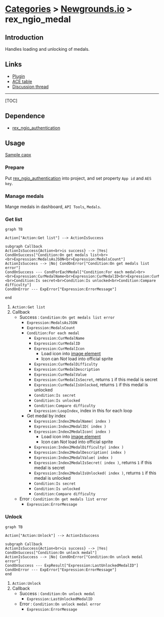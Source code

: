 # [Categories](categories.index.html) > [Newgrounds.io](ngio.index.html) > rex_ngio_medal

## Introduction

Handles loading and unlocking of medals.

## Links

- [Plugin](https://rexrainbow.github.io/C2RexDoc/repo/rex_ngio_medal.7z)
- [ACE table](https://rexrainbow.github.io/C2RexDoc/c2rexpluginsACE/plugin_rex_ngio_medal.html)
- [Discussion thread](https://www.scirra.com/forum/plugin-new-grounds-api-v3_t179642)


----

[TOC]

## Dependence

- [rex_ngio_authentication](rex_ngio_authentication.html)

## Usage

[Sample capx](https://1drv.ms/u/s!Am5HlOzVf0kHlBLhls6hmmhouP1h)

### Prepare

Put [rex_ngio_authentication](rex_ngio_authentication.html) into project, and set property `App id` and `AES key`.

### Manage medals

Mange medals in dashboard, `API Tools`, `Medals`.

### Get list

```mermaid
graph TB

Action["Action:Get list"] --> ActionIsSuccess

subgraph Callback
ActionIsSuccess{Action<br>is success} --> |Yes| CondOnSuccess["Condition:On get medals list<br> <br>Expression:MedalsAsJSON<br>Expression:MedalsCount"]
ActionIsSuccess --> |No| CondOnError["Condition:On get medals list error"]
CondOnSuccess --- CondForEachMedal["Condition:For each medal<br> <br>Expression:CurMedalName<br>Expression:CurMedalID<br>Expression:CurMedalIcon<br>Expression:CurMedalDifficulty<br>Expression:CurMedalDescription<br>Expression:CurMedalValue<br>Expression:CurMedalIsSecret<br>Expression:CurMedalIsUnlocked<br> <br>Condition:Is secret<br>Condition:Is unlocked<br>Condition:Compare difficulty"]
CondOnError --- ExpError["Expression:ErrorMessage"]

end
```



1. `Action:Get list`
2. Callback
   - Success : `Condition:On get medals list error`
     - `Expression:MedalsAsJSON`
     - `Expression:MedalsCount`
     - `Condition:For each medal`
       - `Expression:CurMedalName`
       - `Expression:CurMedalID`
       - `Expression:CurMedalIcon`
         - Load icon into [image element](https://www.scirra.com/forum/viewtopic.php?t=69356&start=0)
         - Icon can *Not* load into official sprite
       - `Expression:CurMedalDifficulty`
       - `Expression:CurMedalDescription`
       - `Expression:CurMedalValue`
       - `Expression:CurMedalIsSecret`, returns `1` if this medal is secret
       - `Expression:CurMedalIsUnlocked`, returns `1` if this medal is unlocked
       - `Condition:Is secret`
       - `Condition:Is unlocked`
       - `Condition:Compare difficulty`
       - `Expression:LoopIndex`, index in this for each loop
     - Get medal by index
       - `Expression:Index2MedalName( index )`
       - `Expression:Index2MedalID( index )`
       - `Expression:Index2MedalIcon( index )`
         - Load icon into [image element](https://www.scirra.com/forum/viewtopic.php?t=69356&start=0)
         - Icon can *Not* load into official sprite
       - `Expression:Index2MedalDifficulty( index )`
       - `Expression:Index2MedalDescription( index )`
       - `Expression:Index2MedalValue( index )`
       - `Expression:Index2MedalIsSecret( index )`, returns `1` if this medal is secret
       - `Expression:Index2MedalIsUnlocked( index )`, returns `1` if this medal is unlocked
       - `Condition:Is secret`
       - `Condition:Is unlocked`
       - `Condition:Compare difficulty`
   - Error : `Condition:On get medals list error`
     - `Expression:ErrorMessage`

### Unlock

```mermaid
graph TB

Action["Action:Unlock"] --> ActionIsSuccess

subgraph Callback
ActionIsSuccess{Action<br>is success} --> |Yes| CondOnSuccess["Condition:On unlock medal"]
ActionIsSuccess --> |No| CondOnError["Condition:On unlock medal error"]
CondOnSuccess --- ExpResult["Expression:LastUnlockedMedalID"]
CondOnError --- ExpError["Expression:ErrorMessage"]
end
```

1. `Action:Unlock`
2. Callback
   - Success : `Condition:On unlock medal`
     - `Expression:LastUnlockedMedalID`
   - Error : `Condition:On unlock medal error`
     - `Expression:ErrorMessage`
